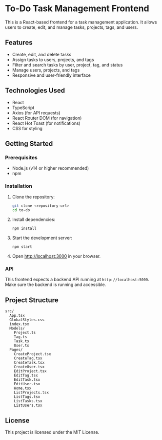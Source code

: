 # To-Do Task Management Frontend

This is a React-based frontend for a task management application. It allows users to create, edit, and manage tasks, projects, tags, and users.

## Features

- Create, edit, and delete tasks
- Assign tasks to users, projects, and tags
- Filter and search tasks by user, project, tag, and status
- Manage users, projects, and tags
- Responsive and user-friendly interface

## Technologies Used

- React
- TypeScript
- Axios (for API requests)
- React Router DOM (for navigation)
- React Hot Toast (for notifications)
- CSS for styling

## Getting Started

### Prerequisites

- Node.js (v14 or higher recommended)
- npm

### Installation

1. Clone the repository:
   ```sh
   git clone <repository-url>
   cd to-do
   ```

2. Install dependencies:
   ```sh
   npm install
   ```

3. Start the development server:
   ```sh
   npm start
   ```

4. Open [http://localhost:3000](http://localhost:3000) in your browser.

### API

This frontend expects a backend API running at `http://localhost:5000`. Make sure the backend is running and accessible.

## Project Structure

```
src/
  App.tsx
  GlobalStyles.css
  index.tsx
  Models/
    Project.ts
    Tag.ts
    Task.ts
    User.ts
  Pages/
    CreateProject.tsx
    CreateTag.tsx
    CreateTask.tsx
    CreateUser.tsx
    EditProject.tsx
    EditTag.tsx
    EditTask.tsx
    EditUser.tsx
    Home.tsx
    ListProjects.tsx
    ListTags.tsx
    ListTasks.tsx
    ListUsers.tsx
```

## License

This project is licensed under the MIT License.
